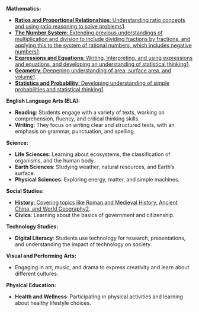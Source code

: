 **Mathematics:**

-   [**Ratios and Proportional Relationships**: Understanding ratio concepts and using ratio reasoning to solve problems](https://www.thecorestandards.org/Math/Content/6/introduction/)[1](https://www.thecorestandards.org/Math/Content/6/introduction/).
-   [**The Number System**: Extending previous understandings of multiplication and division to include dividing fractions by fractions, and applying this to the system of rational numbers, which includes negative numbers](https://www.thecorestandards.org/Math/Content/6/introduction/)[1](https://www.thecorestandards.org/Math/Content/6/introduction/).
-   [**Expressions and Equations**: Writing, interpreting, and using expressions and equations, and developing an understanding of statistical thinking](https://www.thecorestandards.org/Math/Content/6/introduction/)[1](https://www.thecorestandards.org/Math/Content/6/introduction/).
-   [**Geometry**: Deepening understanding of area, surface area, and volume](https://www.thecorestandards.org/Math/Content/6/introduction/)[1](https://www.thecorestandards.org/Math/Content/6/introduction/).
-   [**Statistics and Probability**: Developing understanding of simple probabilities and statistical thinking](https://www.thecorestandards.org/Math/Content/6/introduction/)[1](https://www.thecorestandards.org/Math/Content/6/introduction/).

**English Language Arts (ELA):**

-   **Reading**: Students engage with a variety of texts, working on comprehension, fluency, and critical thinking skills.
-   **Writing**: They focus on writing clear and structured texts, with an emphasis on grammar, punctuation, and spelling.

**Science:**

-   **Life Sciences**: Learning about ecosystems, the classification of organisms, and the human body.
-   **Earth Sciences**: Studying weather, natural resources, and Earth’s surface.
-   **Physical Sciences**: Exploring energy, matter, and simple machines.

**Social Studies:**

-   [**History**: Covering topics like Roman and Medieval History, Ancient China, and World Geography](https://www.thecorestandards.org/Math/Content/6/introduction/)[2](https://www.corvalliswaldorfschool.org/wp-content/uploads/Grade-6-Curriculum-Overview.pdf).
-   **Civics**: Learning about the basics of government and citizenship.

**Technology Studies:**

-   **Digital Literacy**: Students use technology for research, presentations, and understanding the impact of technology on society.

**Visual and Performing Arts:**

-   Engaging in art, music, and drama to express creativity and learn about different cultures.

**Physical Education:**

-   **Health and Wellness**: Participating in physical activities and learning about healthy lifestyle choices.